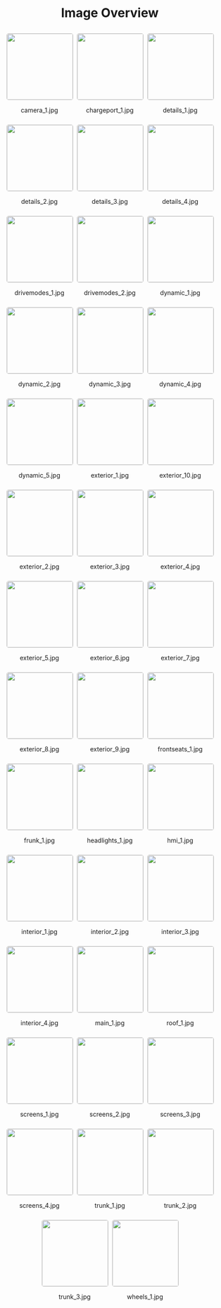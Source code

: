 <style>
    .image-gallery {
        display: flex;
        flex-wrap: wrap;
        gap: 10px;
        justify-content: center;
        padding: 10px;
    }
    .image-gallery img {
        width: 150px;
        height: auto;
        border: 1px solid #ddd;
        border-radius: 5px;
    }
    .image-gallery div {
        flex: 1 1 calc(33.333% - 20px); /* Three images per row on large screens */
        max-width: 150px;
        text-align: center;
    }
    @media (max-width: 768px) {
        .image-gallery div {
            flex: 1 1 calc(50% - 20px); /* Two images per row on medium screens */
        }
    }
    @media (max-width: 480px) {
        .image-gallery div {
            flex: 1 1 100%; /* One image per row on small screens */
        }
    }
</style>
<h1 style ="text-align: center;"> Image Overview </h1> <div class="image-gallery">
<div>
<img src="https://media.evkx.net/multimedia/models/gmc/hummer_ev/hummer_ev_suv_2x/camera_1_st.jpg">
<p>camera_1.jpg</p>
</div>
<div>
<img src="https://media.evkx.net/multimedia/models/gmc/hummer_ev/hummer_ev_suv_2x/chargeport_1_st.jpg">
<p>chargeport_1.jpg</p>
</div>
<div>
<img src="https://media.evkx.net/multimedia/models/gmc/hummer_ev/hummer_ev_suv_2x/details_1_st.jpg">
<p>details_1.jpg</p>
</div>
<div>
<img src="https://media.evkx.net/multimedia/models/gmc/hummer_ev/hummer_ev_suv_2x/details_2_st.jpg">
<p>details_2.jpg</p>
</div>
<div>
<img src="https://media.evkx.net/multimedia/models/gmc/hummer_ev/hummer_ev_suv_2x/details_3_st.jpg">
<p>details_3.jpg</p>
</div>
<div>
<img src="https://media.evkx.net/multimedia/models/gmc/hummer_ev/hummer_ev_suv_2x/details_4_st.jpg">
<p>details_4.jpg</p>
</div>
<div>
<img src="https://media.evkx.net/multimedia/models/gmc/hummer_ev/hummer_ev_suv_2x/drivemodes_1_st.jpg">
<p>drivemodes_1.jpg</p>
</div>
<div>
<img src="https://media.evkx.net/multimedia/models/gmc/hummer_ev/hummer_ev_suv_2x/drivemodes_2_st.jpg">
<p>drivemodes_2.jpg</p>
</div>
<div>
<img src="https://media.evkx.net/multimedia/models/gmc/hummer_ev/hummer_ev_suv_2x/dynamic_1_st.jpg">
<p>dynamic_1.jpg</p>
</div>
<div>
<img src="https://media.evkx.net/multimedia/models/gmc/hummer_ev/hummer_ev_suv_2x/dynamic_2_st.jpg">
<p>dynamic_2.jpg</p>
</div>
<div>
<img src="https://media.evkx.net/multimedia/models/gmc/hummer_ev/hummer_ev_suv_2x/dynamic_3_st.jpg">
<p>dynamic_3.jpg</p>
</div>
<div>
<img src="https://media.evkx.net/multimedia/models/gmc/hummer_ev/hummer_ev_suv_2x/dynamic_4_st.jpg">
<p>dynamic_4.jpg</p>
</div>
<div>
<img src="https://media.evkx.net/multimedia/models/gmc/hummer_ev/hummer_ev_suv_2x/dynamic_5_st.jpg">
<p>dynamic_5.jpg</p>
</div>
<div>
<img src="https://media.evkx.net/multimedia/models/gmc/hummer_ev/hummer_ev_suv_2x/exterior_1_st.jpg">
<p>exterior_1.jpg</p>
</div>
<div>
<img src="https://media.evkx.net/multimedia/models/gmc/hummer_ev/hummer_ev_suv_2x/exterior_10_st.jpg">
<p>exterior_10.jpg</p>
</div>
<div>
<img src="https://media.evkx.net/multimedia/models/gmc/hummer_ev/hummer_ev_suv_2x/exterior_2_st.jpg">
<p>exterior_2.jpg</p>
</div>
<div>
<img src="https://media.evkx.net/multimedia/models/gmc/hummer_ev/hummer_ev_suv_2x/exterior_3_st.jpg">
<p>exterior_3.jpg</p>
</div>
<div>
<img src="https://media.evkx.net/multimedia/models/gmc/hummer_ev/hummer_ev_suv_2x/exterior_4_st.jpg">
<p>exterior_4.jpg</p>
</div>
<div>
<img src="https://media.evkx.net/multimedia/models/gmc/hummer_ev/hummer_ev_suv_2x/exterior_5_st.jpg">
<p>exterior_5.jpg</p>
</div>
<div>
<img src="https://media.evkx.net/multimedia/models/gmc/hummer_ev/hummer_ev_suv_2x/exterior_6_st.jpg">
<p>exterior_6.jpg</p>
</div>
<div>
<img src="https://media.evkx.net/multimedia/models/gmc/hummer_ev/hummer_ev_suv_2x/exterior_7_st.jpg">
<p>exterior_7.jpg</p>
</div>
<div>
<img src="https://media.evkx.net/multimedia/models/gmc/hummer_ev/hummer_ev_suv_2x/exterior_8_st.jpg">
<p>exterior_8.jpg</p>
</div>
<div>
<img src="https://media.evkx.net/multimedia/models/gmc/hummer_ev/hummer_ev_suv_2x/exterior_9_st.jpg">
<p>exterior_9.jpg</p>
</div>
<div>
<img src="https://media.evkx.net/multimedia/models/gmc/hummer_ev/hummer_ev_suv_2x/frontseats_1_st.jpg">
<p>frontseats_1.jpg</p>
</div>
<div>
<img src="https://media.evkx.net/multimedia/models/gmc/hummer_ev/hummer_ev_suv_2x/frunk_1_st.jpg">
<p>frunk_1.jpg</p>
</div>
<div>
<img src="https://media.evkx.net/multimedia/models/gmc/hummer_ev/hummer_ev_suv_2x/headlights_1_st.jpg">
<p>headlights_1.jpg</p>
</div>
<div>
<img src="https://media.evkx.net/multimedia/models/gmc/hummer_ev/hummer_ev_suv_2x/hmi_1_st.jpg">
<p>hmi_1.jpg</p>
</div>
<div>
<img src="https://media.evkx.net/multimedia/models/gmc/hummer_ev/hummer_ev_suv_2x/interior_1_st.jpg">
<p>interior_1.jpg</p>
</div>
<div>
<img src="https://media.evkx.net/multimedia/models/gmc/hummer_ev/hummer_ev_suv_2x/interior_2_st.jpg">
<p>interior_2.jpg</p>
</div>
<div>
<img src="https://media.evkx.net/multimedia/models/gmc/hummer_ev/hummer_ev_suv_2x/interior_3_st.jpg">
<p>interior_3.jpg</p>
</div>
<div>
<img src="https://media.evkx.net/multimedia/models/gmc/hummer_ev/hummer_ev_suv_2x/interior_4_st.jpg">
<p>interior_4.jpg</p>
</div>
<div>
<img src="https://media.evkx.net/multimedia/models/gmc/hummer_ev/hummer_ev_suv_2x/main_1_st.jpg">
<p>main_1.jpg</p>
</div>
<div>
<img src="https://media.evkx.net/multimedia/models/gmc/hummer_ev/hummer_ev_suv_2x/roof_1_st.jpg">
<p>roof_1.jpg</p>
</div>
<div>
<img src="https://media.evkx.net/multimedia/models/gmc/hummer_ev/hummer_ev_suv_2x/screens_1_st.jpg">
<p>screens_1.jpg</p>
</div>
<div>
<img src="https://media.evkx.net/multimedia/models/gmc/hummer_ev/hummer_ev_suv_2x/screens_2_st.jpg">
<p>screens_2.jpg</p>
</div>
<div>
<img src="https://media.evkx.net/multimedia/models/gmc/hummer_ev/hummer_ev_suv_2x/screens_3_st.jpg">
<p>screens_3.jpg</p>
</div>
<div>
<img src="https://media.evkx.net/multimedia/models/gmc/hummer_ev/hummer_ev_suv_2x/screens_4_st.jpg">
<p>screens_4.jpg</p>
</div>
<div>
<img src="https://media.evkx.net/multimedia/models/gmc/hummer_ev/hummer_ev_suv_2x/trunk_1_st.jpg">
<p>trunk_1.jpg</p>
</div>
<div>
<img src="https://media.evkx.net/multimedia/models/gmc/hummer_ev/hummer_ev_suv_2x/trunk_2_st.jpg">
<p>trunk_2.jpg</p>
</div>
<div>
<img src="https://media.evkx.net/multimedia/models/gmc/hummer_ev/hummer_ev_suv_2x/trunk_3_st.jpg">
<p>trunk_3.jpg</p>
</div>
<div>
<img src="https://media.evkx.net/multimedia/models/gmc/hummer_ev/hummer_ev_suv_2x/wheels_1_st.jpg">
<p>wheels_1.jpg</p>
</div>
</div>
